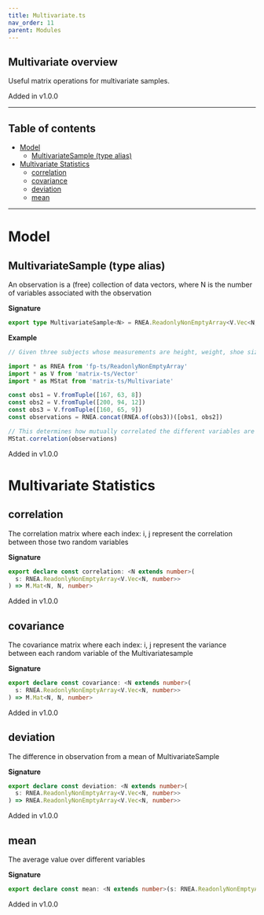 ```yaml
---
title: Multivariate.ts
nav_order: 11
parent: Modules
---
```


## Multivariate overview

Useful matrix operations for multivariate samples.

Added in v1.0.0

---

<h2 class="text-delta">Table of contents</h2>

- [Model](#model)
  - [MultivariateSample (type alias)](#multivariatesample-type-alias)
- [Multivariate Statistics](#multivariate-statistics)
  - [correlation](#correlation)
  - [covariance](#covariance)
  - [deviation](#deviation)
  - [mean](#mean)

---

# Model

## MultivariateSample (type alias)

An observation is a (free) collection of data vectors, where N is the number of
variables associated with the observation

**Signature**

```ts
export type MultivariateSample<N> = RNEA.ReadonlyNonEmptyArray<V.Vec<N, number>>
```

**Example**

```ts
// Given three subjects whose measurements are height, weight, shoe size, we can construct a correlation matrix as follows:

import * as RNEA from 'fp-ts/ReadonlyNonEmptyArray'
import * as V from 'matrix-ts/Vector'
import * as MStat from 'matrix-ts/Multivariate'

const obs1 = V.fromTuple([167, 63, 8])
const obs2 = V.fromTuple([200, 94, 12])
const obs3 = V.fromTuple([160, 65, 9])
const observations = RNEA.concat(RNEA.of(obs3))([obs1, obs2])

// This determines how mutually correlated the different variables are
MStat.correlation(observations)
```

Added in v1.0.0

# Multivariate Statistics

## correlation

The correlation matrix where each index: i, j represent the correlation between those
two random variables

**Signature**

```ts
export declare const correlation: <N extends number>(
  s: RNEA.ReadonlyNonEmptyArray<V.Vec<N, number>>
) => M.Mat<N, N, number>
```

Added in v1.0.0

## covariance

The covariance matrix where each index: i, j represent the variance between each random
variable of the Multivariatesample

**Signature**

```ts
export declare const covariance: <N extends number>(
  s: RNEA.ReadonlyNonEmptyArray<V.Vec<N, number>>
) => M.Mat<N, N, number>
```

Added in v1.0.0

## deviation

The difference in observation from a mean of MultivariateSample

**Signature**

```ts
export declare const deviation: <N extends number>(
  s: RNEA.ReadonlyNonEmptyArray<V.Vec<N, number>>
) => RNEA.ReadonlyNonEmptyArray<V.Vec<N, number>>
```

Added in v1.0.0

## mean

The average value over different variables

**Signature**

```ts
export declare const mean: <N extends number>(s: RNEA.ReadonlyNonEmptyArray<V.Vec<N, number>>) => V.Vec<N, number>
```

Added in v1.0.0

